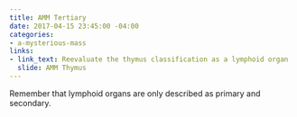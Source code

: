 ```yaml
---
title: AMM Tertiary
date: 2017-04-15 23:45:00 -04:00
categories:
- a-mysterious-mass
links:
- link_text: Reevaluate the thymus classification as a lymphoid organ
  slide: AMM Thymus
---
```


Remember that lymphoid organs are only described as primary and secondary.